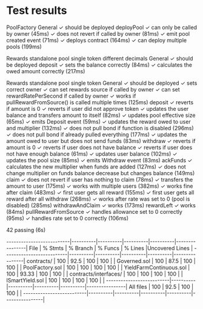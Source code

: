 # Test results
PoolFactory
General
✓ should be deployed
deployPool
✓ can only be called by owner (45ms)
✓ does not revert if called by owner (81ms)
✓ emit pool created event (71ms)
✓ deploys contract (164ms)
✓ can deploy multiple pools (199ms)

Rewards standalone pool single token different decimals
General
✓ should be deployed
deposit
✓ sets the balance correctly (84ms)
✓ calculates the owed amount correctly (217ms)

Rewards standalone pool single token
General
✓ should be deployed
✓ sets correct owner
✓ can set rewards source if called by owner
✓ can set rewardRatePerSecond if called by owner
✓ works if pullRewardFromSource() is called multiple times (125ms)
deposit
✓ reverts if amount is 0
✓ reverts if user did not approve token
✓ updates the user balance and transfers amount to itself (82ms)
✓ updates pool effective size (65ms)
✓ emits Deposit event (59ms)
✓ updates the reward owed to user and multiplier (132ms)
✓ does not pull bond if function is disabled (296ms)
✓ does not pull bond if already pulled everything (177ms)
✓ updates the amount owed to user but does not send funds (83ms)
withdraw
✓ reverts if amount is 0
✓ reverts if user does not have balance
✓ reverts if user does not have enough balance (61ms)
✓ updates user balance (102ms)
✓ updates the pool size (85ms)
✓ emits Withdraw event (83ms)
ackFunds
✓ calculates the new multiplier when funds are added (127ms)
✓ does not change multiplier on funds balance decrease but changes balance (149ms)
claim
✓ does not revert if user has nothing to claim (78ms)
✓ transfers the amount to user (175ms)
✓ works with multiple users (382ms)
✓ works fine after claim (483ms)
✓ first user gets all reward (155ms)
✓ first user gets all reward after all withdraw (268ms)
✓ works after rate was set to 0 (pool is disabled) (285ms)
withdrawAndClaim
✓ works (173ms)
rewardLeft
✓ works (84ms)
pullRewardFromSource
✓ handles allowance set to 0 correctly (95ms)
✓ handles rate set to 0 correctly (106ms)


42 passing (6s)

--------------------------|----------|----------|----------|----------|----------------|
File                      |  % Stmts | % Branch |  % Funcs |  % Lines |Uncovered Lines |
--------------------------|----------|----------|----------|----------|----------------|
contracts/               |      100 |     92.5 |      100 |      100 |                |
Governed.sol            |      100 |     87.5 |      100 |      100 |                |
PoolFactory.sol         |      100 |      100 |      100 |      100 |                |
YieldFarmContinuous.sol |      100 |    93.33 |      100 |      100 |                |
contracts/interfaces/    |      100 |      100 |      100 |      100 |                |
ISmartYield.sol         |      100 |      100 |      100 |      100 |                |
--------------------------|----------|----------|----------|----------|----------------|
All files                 |      100 |     92.5 |      100 |      100 |                |
--------------------------|----------|----------|----------|----------|----------------|
